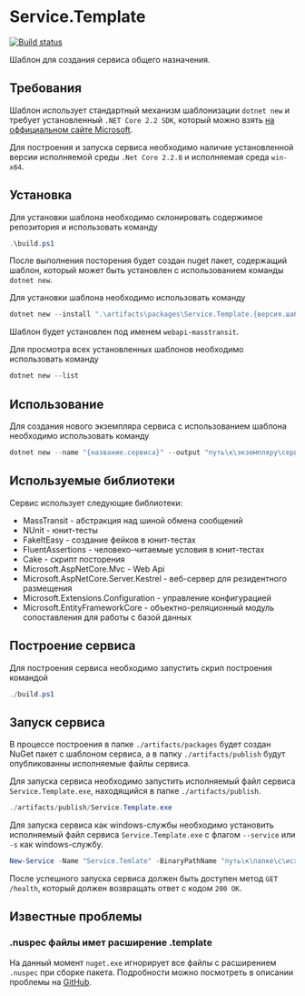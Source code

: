 # Service.Template

[![Build status](https://ci.appveyor.com/api/projects/status/178r91ywh63o2pby?svg=true)](https://ci.appveyor.com/project/bltzkrgmchn/service-template)

Шаблон для создания сервиса общего назначения.

## Требования

Шаблон использует стандартный механизм шаблонизации ```dotnet new``` и требует установленный ```.NET Core 2.2 SDK```, который можно взять [на оффициальном сайте Microsoft](https://dotnet.microsoft.com/download/dotnet-core/2.2).

Для построения и запуска сервиса необходимо наличие установленной версии исполняемой среды ```.Net Core 2.2.8``` и исполняемая среда ```win-x64```.

## Установка

Для установки шаблона необходимо склонировать содержимое репозитория и использовать команду

```powershell
.\build.ps1
```

После выполнения посторения будет создан nuget пакет, содержащий шаблон, который может быть установлен с использованием команды ```dotnet new```.

Для установки шаблона необходимо использовать команду

```powershell
dotnet new --install ".\artifacts\packages\Service.Template.{версия.шаблона}.nupkg"
```

Шаблон будет установлен под именем ```webapi-masstransit```.

Для просмотра всех установленных шаблонов необходимо использовать команду

```powershell
dotnet new --list
```

## Использование

Для создания нового экземпляра сервиса с использованием шаблона необходимо использовать команду

```powershell
dotnet new --name "{название.сервиса}" --output "путь\к\экземпляру\сервиса" webapi-masstransit
```

## Используемые библиотеки

Сервис использует следующие библиотеки:

- MassTransit - абстракция над шиной обмена сообщений
- NUnit - юнит-тесты
- FakeItEasy - создание фейков в юнит-тестах
- FluentAssertions - человеко-читаемые условия в юнит-тестах
- Cake - скрипт посторения
- Microsoft.AspNetCore.Mvc - Web Api
- Microsoft.AspNetCore.Server.Kestrel - веб-сервер для резидентного размещения
- Microsoft.Extensions.Configuration - управление конфигурацией
- Microsoft.EntityFrameworkCore - объектно-реляционный модуль сопоставления для работы с базой данных

## Построение сервиса

Для построения сервиса необходимо запустить скрип построения командой

```powershell
./build.ps1
```

## Запуск сервиса

В процессе построения в папке ```./artifacts/packages``` будет создан NuGet пакет с шаблоном сервиса, а в папку ```./artifacts/publish``` будут опубликованны исполняемые файлы сервиса.

Для запуска сервиса необходимо запустить исполняемый файл сервиса ```Service.Template.exe```, находящийся в папке ```./artifacts/publish```.

```powershell
./artifacts/publish/Service.Template.exe
```

Для запуска сервиса как windows-службы необходимо установить исполняемый файл сервиса ```Service.Template.exe``` с флагом ```--service``` или ```-s``` как windows-службу.

```powershell
New-Service -Name "Service.Temlate" -BinaryPathName "путь\к\папке\с\исходным\кодом\сервиса\artifacts\publish\Service.Template.Instance.exe --service"
```

После успешного запуска сервиса должен быть доступен метод ```GET /health```, который должен возвращать ответ с кодом ```200 OK```.

## Известные проблемы

### .nuspec файлы имет расширение .template

На данный момент ```nuget.exe``` игнорирует все файлы с расширением ```.nuspec``` при сборке пакета.
Подробности можно посмотреть в описании проблемы на [GitHub](https://github.com/NuGet/Home/issues/6862).
